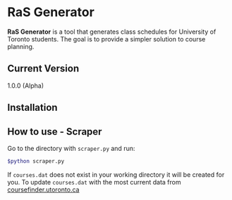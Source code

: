 # RaS Generator
**RaS Generator** is a tool that generates class schedules for University of Toronto students. The goal is to provide a simpler solution to course planning.

## Current Version
1.0.0 (Alpha)

## Installation

## How to use - Scraper
Go to the directory with `scraper.py` and run:
```bash
$python scraper.py
```
If `courses.dat` does not exist in your working directory it will be created for you.
To update `courses.dat` with the most current data from [coursefinder.utoronto.ca](coursefinder.utoronto.ca)
